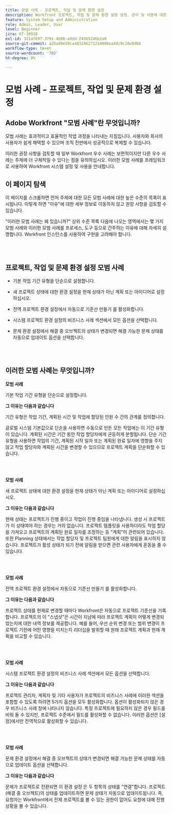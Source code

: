 ```yaml
---
title: 모범 사례 - 프로젝트, 작업 및 문제 환경 설정
description: Workfront 프로젝트, 작업 및 문제 환경 설정 설정, 관리 및 사용에 대한 Adobe Workfront 전문가의 모범 사례 권장 사항을 살펴보십시오.
feature: System Setup and Administration
role: Admin, Leader, User
level: Beginner
jira: KT-10918
exl-id: 321af897-3791-4b06-a9dd-241b5246b2a0
source-git-commit: a25a49e59ca483246271214886ea4dc9c10e8d66
workflow-type: tm+mt
source-wordcount: '702'
ht-degree: 0%

---
```


# 모범 사례 - 프로젝트, 작업 및 문제 환경 설정

## Adobe Workfront &quot;모범 사례&quot;란 무엇입니까?

모범 사례는 효과적이고 효율적인 작업 과정을 나타내는 지침입니다. 사용자와 회사의 사용자가 쉽게 채택할 수 있으며 조직 전반에서 성공적으로 복제할 수 있습니다.

이러한 권장 사항을 검토할 때 일부 Workfront 우수 사례는 보편적이지만 다른 우수 사례는 주제에 더 구체적일 수 있다는 점을 유의하십시오. 이러한 모범 사례를 프레임워크로 사용하여 Workfront 시스템 설정 및 사용을 안내합니다.

## 이 페이지 탐색

이 페이지를 스크롤하면 먼저 주제에 대한 모든 모범 사례에 대한 높은 수준의 목록이 표시됩니다. 이렇게 하면 &quot;이유&quot;에 대한 세부 정보로 이동하지 않고 권장 사항을 검토할 수 있습니다.

&quot;이러한 모범 사례는 왜 있습니까?&quot; 상위 수준 목록 다음에 나오는 영역에서는 몇 가지 모범 사례와 이러한 모범 사례를 프로세스, 도구 등으로 간주하는 이유에 대해 자세히 설명합니다. Workfront 인스턴스를 사용하여 구현을 고려해야 합니다.

</br>
</br>

## 프로젝트, 작업 및 문제 환경 설정 모범 사례

* 기본 작업 기간 유형을 단순으로 설정합니다.

* 새 프로젝트 상태에 대한 환경 설정을 현재 상태가 아닌 계획 또는 아이디어로 설정하십시오.

* 전역 프로젝트 환경 설정에서 자동으로 기준선 만들기 를 활성화합니다.

* 시스템 프로젝트 환경 설정의 비즈니스 사례 섹션에서 모든 옵션을 선택합니다.

* 문제 환경 설정에서 해결 중 오브젝트의 상태가 변경되면 해결 가능한 문제 상태를 자동으로 업데이트 옵션을 선택합니다.

</br>
</br>


## 이러한 모범 사례는 무엇입니까?

**모범 사례**

기본 작업 기간 유형을 단순으로 설정합니다.

**그 이유는 다음과 같습니다**

기간 유형은 작업 기간, 계획된 시간 및 작업에 할당된 인원 수 간의 관계를 정의합니다.

글로벌 시스템 기본값으로 단순을 사용하면 수동으로 만든 모든 작업에는 이 기간 유형이 있습니다. 계획된 시간은 기간 동안 작업 할당자에게 균등하게 분할됩니다. 단순 기간 유형을 사용하면 작업의 기간, 계획된 시작 일자 또는 계획된 완료 일자에 영향을 주지 않고 작업 할당자와 계획된 시간을 변경할 수 있으므로 프로젝트 계획을 단순화할 수 있습니다.

</br>
</br>

**모범 사례**

새 프로젝트 상태에 대한 환경 설정을 현재 상태가 아닌 계획 또는 아이디어로 설정하십시오.

**그 이유는 다음과 같습니다**

현재 상태는 프로젝트가 진행 중이고 작업이 진행 중임을 나타냅니다. 생성 시 프로젝트가 이 상태여야 하는 경우는 거의 없습니다. 프로젝트 템플릿을 사용하더라도 작업 할당을 가져오고 프로젝트의 계획된 완료 일자를 조정하는 등 &quot;계획&quot;이 관련되어 있습니다. 또한 Planning 상태에서는 작업 할당자 및 프로젝트 팀원에게 대한 알림을 표시하지 않습니다. 프로젝트가 활성 상태가 되기 전에 알림을 받으면 관련 사용자에게 혼동을 줄 수 있습니다.

</br>
</br>

**모범 사례**

전역 프로젝트 환경 설정에서 자동으로 기준선 만들기 를 활성화합니다.

**그 이유는 다음과 같습니다**

프로젝트 상태를 현재로 변경할 때마다 Workfront은 자동으로 프로젝트 기준선을 기록합니다. 프로젝트의 이 &quot;스냅샷&quot;은 시간이 지남에 따라 프로젝트 계획이 어떻게 변경되었는지에 대한 내역 정보를 제공합니다. 예를 들어, 우선 순위 변경 또는 범위 변경이 프로젝트 기한에 어떤 영향을 미치는지 리더십을 발휘할 때 원래 프로젝트 계획과 현재 계획을 비교할 수 있습니다.

</br>
</br>

**모범 사례**

시스템 프로젝트 환경 설정의 비즈니스 사례 섹션에서 모든 옵션을 선택합니다.

**그 이유는 다음과 같습니다**

프로젝트 관리자, 계획자 및 기타 사용자가 프로젝트의 비즈니스 사례에 이러한 섹션을 포함할 수 있도록 하려면 5가지 옵션을 모두 활성화합니다. 옵션이 활성화되지 않은 경우 비즈니스 사례 창에 나타나지 않습니다. 특정 프로젝트에 필요하지 않은 경우 필드를 비워 둘 수 있지만, 프로젝트 수준에서 필드를 활성화할 수 없습니다. 이러한 옵션은 [설정]에서만 전역적으로 활성화할 수 있습니다.

</br>
</br>

**모범 사례**

문제 환경 설정에서 해결 중 오브젝트의 상태가 변경되면 해결 가능한 문제 상태를 자동으로 업데이트 옵션을 선택합니다.

**그 이유는 다음과 같습니다**

문제가 프로젝트로 전환되면 이 환경 설정 은 두 항목의 상태를 &quot;연결&quot;합니다. 프로젝트(해결 중 오브젝트)의 상태를 업데이트하면 문제 상태가 자동으로 업데이트됩니다. 즉, 요청자는 Workfront에서 전체 프로젝트를 볼 수 있는 권한이 없어도 요청에 대해 진행 상황을 볼 수 있습니다.
